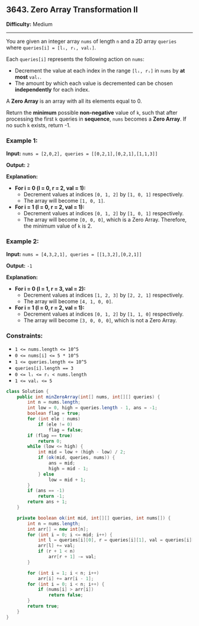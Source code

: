 ## 3643. Zero Array Transformation II

**Difficulty:** Medium

---

You are given an integer array `nums` of length `n` and a 2D array `queries` where `queries[i] = [lᵢ, rᵢ, valᵢ]`.

Each `queries[i]` represents the following action on `nums`:

- Decrement the value at each index in the range `[lᵢ, rᵢ]` in `nums` by **at most** `valᵢ`.
- The amount by which each value is decremented can be chosen **independently** for each index.

A **Zero Array** is an array with all its elements equal to 0.

Return the **minimum** possible **non-negative** value of `k`, such that after processing the first `k` queries in **sequence**, `nums` becomes a **Zero Array**. If no such `k` exists, return -1.

### Example 1:

**Input:** `nums = [2,0,2], queries = [[0,2,1],[0,2,1],[1,1,3]]`

**Output:** `2`

**Explanation:**

- **For i = 0 (l = 0, r = 2, val = 1):**
    - Decrement values at indices `[0, 1, 2]` by `[1, 0, 1]` respectively.
    - The array will become `[1, 0, 1]`.
- **For i = 1 (l = 0, r = 2, val = 1):**
    - Decrement values at indices `[0, 1, 2]` by `[1, 0, 1]` respectively.
    - The array will become `[0, 0, 0]`, which is a Zero Array. Therefore, the minimum value of `k` is 2.

### Example 2:

**Input:** `nums = [4,3,2,1], queries = [[1,3,2],[0,2,1]]`

**Output:** `-1`

**Explanation:**

- **For i = 0 (l = 1, r = 3, val = 2):**
    - Decrement values at indices `[1, 2, 3]` by `[2, 2, 1]` respectively.
    - The array will become `[4, 1, 0, 0]`.
- **For i = 1 (l = 0, r = 2, val = 1):**
    - Decrement values at indices `[0, 1, 2]` by `[1, 1, 0]` respectively.
    - The array will become `[3, 0, 0, 0]`, which is not a Zero Array.

### Constraints:

- `1 <= nums.length <= 10^5`
- `0 <= nums[i] <= 5 * 10^5`
- `1 <= queries.length <= 10^5`
- `queries[i].length == 3`
- `0 <= lᵢ <= rᵢ < nums.length`
- `1 <= valᵢ <= 5`

```java
class Solution {
    public int minZeroArray(int[] nums, int[][] queries) {
        int n = nums.length;
        int low = 0, high = queries.length - 1, ans = -1;
        boolean flag = true;
        for (int ele : nums)
            if (ele != 0)
                flag = false;
        if (flag == true)
            return 0;
        while (low <= high) {
            int mid = low + (high - low) / 2;
            if (ok(mid, queries, nums)) {
                ans = mid;
                high = mid - 1;
            } else
                low = mid + 1;
        }
        if (ans == -1)
            return -1;
        return ans + 1;
    }

    private boolean ok(int mid, int[][] queries, int nums[]) {
        int n = nums.length;
        int arr[] = new int[n];
        for (int i = 0; i <= mid; i++) {
            int l = queries[i][0], r = queries[i][1], val = queries[i][2];
            arr[l] += val;
            if (r + 1 < n)
                arr[r + 1] -= val;
        }

        for (int i = 1; i < n; i++)
            arr[i] += arr[i - 1];
        for (int i = 0; i < n; i++) {
            if (nums[i] > arr[i])
                return false;
        }
        return true;
    }
}
```
